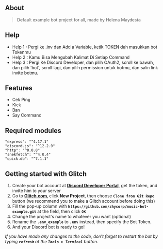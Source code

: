 ## About
> Default example bot project for all, made by Helena Maydesta

## Help
* Help 1 : Pergi ke .inv dan Add a Variable, ketik TOKEN dah masukkan bot Tokenmu
* Help 2 : Kamu Bisa Mengubah Kalimat Di Setiap Command                  
* Help 3 : Pergi Ke Discord Developer, dan pilih OAuth2, scroll ke bawah, dan pilih 'bot', scroll lagi, dan pilih permission untuk botmu, dan salin link invite botmu.

## Features
* Cek Ping
* Kick
* Ban
* Say Command

## Required modules
```
"express": "^4.17.1"
"discord.js": "^12.2.0"
"http": "^0.0.0"
"snekfetch": "^4.0.4"
"quick.db": "^7.1.1"
```

## Getting started with Glitch

1.  Create your bot account at **[Discord Developer Portal](https://discordapp.com/developers)**, get the token, and invite him to your server
2.  Go to **[Glitch.com](https://glitch.com)**, click **New Project**, then choose **`Clone from Git Repo`** button (we recommend you to make a Glitch account before doing this)
3.  Fill the pop-up column with **`https://github.com/zhycorp/music-bot-example.git`** at the field, then click **`OK`**
4.  Change the project's name to whatever you want (optional)
5.  Rename the **`.env_example`** to **`.env`** instead, then specify the Bot Token.
6.  And your Discord bot is ready to go!

_If you have made any changes to the code, don't forget to restart the bot by typing **`refresh`** at the **`Tools > Terminal`** button._
